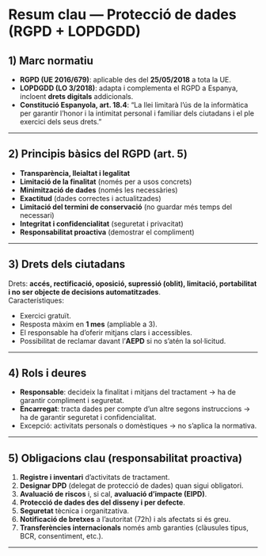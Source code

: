 # Resum clau — Protecció de dades (RGPD + LOPDGDD)

## 1) Marc normatiu
- **RGPD (UE 2016/679)**: aplicable des del **25/05/2018** a tota la UE.  
- **LOPDGDD (LO 3/2018)**: adapta i complementa el RGPD a Espanya, incloent **drets digitals** addicionals.  
- **Constitució Espanyola, art. 18.4**: “La llei limitarà l’ús de la informàtica per garantir l’honor i la intimitat personal i familiar dels ciutadans i el ple exercici dels seus drets.”

---

## 2) Principis bàsics del RGPD (art. 5)
- **Transparència, lleialtat i legalitat**  
- **Limitació de la finalitat** (només per a usos concrets)  
- **Minimització de dades** (només les necessàries)  
- **Exactitud** (dades correctes i actualitzades)  
- **Limitació del termini de conservació** (no guardar més temps del necessari)  
- **Integritat i confidencialitat** (seguretat i privacitat)  
- **Responsabilitat proactiva** (demostrar el compliment)

---

## 3) Drets dels ciutadans
Drets: **accés, rectificació, oposició, supressió (oblit), limitació, portabilitat i no ser objecte de decisions automatitzades**.  
Característiques:
- Exercici gratuït.  
- Resposta màxim en **1 mes** (ampliable a 3).  
- El responsable ha d’oferir mitjans clars i accessibles.  
- Possibilitat de reclamar davant l’**AEPD** si no s’atén la sol·licitud.

---

## 4) Rols i deures
- **Responsable**: decideix la finalitat i mitjans del tractament → ha de garantir compliment i seguretat.  
- **Encarregat**: tracta dades per compte d’un altre segons instruccions → ha de garantir seguretat i confidencialitat.  
- Excepció: activitats personals o domèstiques → no s’aplica la normativa.

---

## 5) Obligacions clau (responsabilitat proactiva)
1. **Registre i inventari** d’activitats de tractament.  
2. **Designar DPD** (delegat de protecció de dades) quan sigui obligatori.  
3. **Avaluació de riscos** i, si cal, **avaluació d’impacte (EIPD)**.  
4. **Protecció de dades des del disseny i per defecte**.  
5. **Seguretat** tècnica i organitzativa.  
6. **Notificació de bretxes** a l’autoritat (72h) i als afectats si és greu.  
7. **Transferències internacionals** només amb garanties (clàusules tipus, BCR, consentiment, etc.).

---
